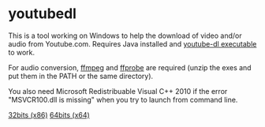 # youtubedl
This is a tool working on Windows to help the download of video and/or audio from Youtube.com. Requires Java installed and [youtube-dl executable](https://yt-dl.org/downloads/2018.06.19/youtube-dl.exe) to work.

For audio conversion, [ffmpeg](https://github.com/vot/ffbinaries-prebuilt/releases/download/v3.4/ffmpeg-3.4-win-64.zip) and [ffprobe](https://github.com/vot/ffbinaries-prebuilt/releases/download/v3.4/ffprobe-3.4-win-64.zip) are required (unzip the exes and put them in the PATH or the same directory).

You also need Microsoft Redistribuable Visual C++ 2010 if the error "MSVCR100.dll is missing" when you try to launch from command line.

[32bits (x86)](https://www.microsoft.com/fr-fr/download/details.aspx?id=5555) 
[64bits (x64)](https://www.microsoft.com/fr-fr/download/details.aspx?id=14632)
